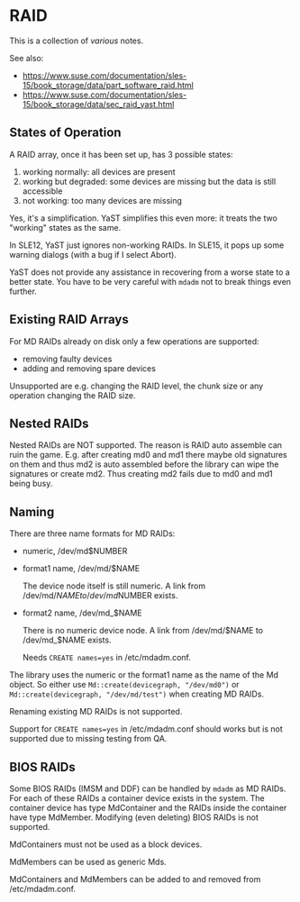 RAID
====

This is a collection of *various* notes.

See also:
- <https://www.suse.com/documentation/sles-15/book_storage/data/part_software_raid.html>
- <https://www.suse.com/documentation/sles-15/book_storage/data/sec_raid_yast.html>

States of Operation
-------------------

A RAID array, once it has been set up, has 3 possible states:

1. working normally: all devices are present
2. working but degraded: some devices are missing but the data is still
   accessible
3. not working: too many devices are missing

Yes, it's a simplification. YaST simplifies this even more: it treats the two
"working" states as the same.

In SLE12, YaST just ignores non-working RAIDs. In SLE15, it pops up some
warning dialogs (with a bug if I select Abort).

YaST does not provide any assistance in recovering from a worse state to a
better state. You have to be very careful with `mdadm` not to break things
even further.

Existing RAID Arrays
--------------------

For MD RAIDs already on disk only a few operations are supported:

- removing faulty devices
- adding and removing spare devices

Unsupported are e.g. changing the RAID level, the chunk size or any operation
changing the RAID size.

Nested RAIDs
------------

Nested RAIDs are NOT supported. The reason is RAID auto assemble can ruin the
game. E.g. after creating md0 and md1 there maybe old signatures on them and
thus md2 is auto assembled before the library can wipe the signatures or
create md2. Thus creating md2 fails due to md0 and md1 being busy.

Naming
------

There are three name formats for MD RAIDs:

- numeric, /dev/md$NUMBER

- format1 name, /dev/md/$NAME

  The device node itself is still numeric. A link from /dev/md/$NAME to
  /dev/md$NUMBER exists.

- format2 name, /dev/md_$NAME

  There is no numeric device node. A link from /dev/md/$NAME to
  /dev/md_$NAME exists.

  Needs `CREATE names=yes` in /etc/mdadm.conf.

The library uses the numeric or the format1 name as the name of the Md object.
So either use `Md::create(devicegraph, "/dev/md0")` or
`Md::create(devicegraph, "/dev/md/test")` when creating MD RAIDs.

Renaming existing MD RAIDs is not supported.

Support for `CREATE names=yes` in /etc/mdadm.conf should works but is
not supported due to missing testing from QA.

BIOS RAIDs
----------

Some BIOS RAIDs (IMSM and DDF) can be handled by `mdadm` as MD RAIDs. For each
of these RAIDs a container device exists in the system. The container device
has type MdContainer and the RAIDs inside the container have type
MdMember. Modifying (even deleting) BIOS RAIDs is not supported.

MdContainers must not be used as a block devices.

MdMembers can be used as generic Mds.

MdContainers and MdMembers can be added to and removed from /etc/mdadm.conf.

